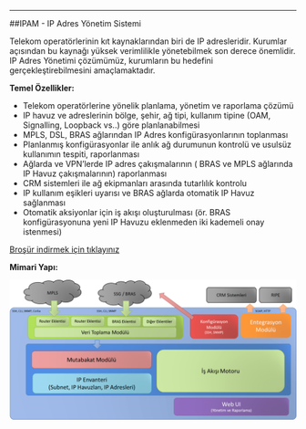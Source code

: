 - - -
##IPAM - IP Adres Yönetim Sistemi

Telekom operatörlerinin kıt kaynaklarından biri de IP adresleridir. Kurumlar açısından bu kaynağı yüksek verimlilikle yönetebilmek son derece önemlidir. IP Adres Yönetimi çözümümüz, kurumların bu hedefini gerçekleştirebilmesini amaçlamaktadır. 

**Temel Özellikler:**  

- Telekom operatörlerine yönelik planlama, yönetim ve raporlama çözümü
- IP havuz ve adreslerinin bölge, şehir, ağ tipi, kullanım tipine (OAM, Signalling, Loopback vs..) göre planlanabilmesi
- MPLS, DSL, BRAS ağlarından IP Adres konfigürasyonlarının toplanması
- Planlanmış konfigürasyonlar ile anlık ağ durumunun kontrolü ve usulsüz kullanımın tespiti, raporlanması
- Ağlarda ve VPN’lerde IP adres çakışmalarının ( BRAS ve MPLS ağlarında IP Havuz çakışmalarının) raporlanması
- CRM sistemleri ile ağ ekipmanları arasında tutarlılık kontrolu
- IP kullanım eşikleri uyarısı ve BRAS ağlarda otomatik IP Havuz sağlanması
- Otomatik aksiyonlar için iş akışı oluşturulması (ör. BRAS konfigürasyonuna yeni IP Havuzu eklenmeden iki kademeli onay istenmesi)

[Broşür indirmek için tıklayınız](app/images/uploads/page/tr/IP-TR.pdf)

**Mimari Yapı:**

![IPYönetimSsistemi_MimariYapı](images/uploads/page/tr/IPYonetimSistemi_MimariYapi.png)
